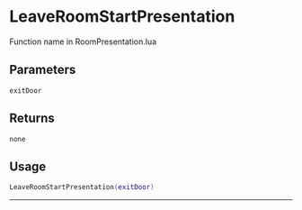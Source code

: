 # LeaveRoomStartPresentation
Function name in RoomPresentation.lua
## Parameters
`exitDoor`
## Returns
`none`
## Usage
```lua
LeaveRoomStartPresentation(exitDoor)
```
---
